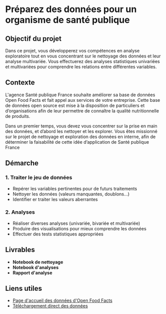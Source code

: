 # Préparez des données pour un organisme de santé publique

## Objectif du projet

Dans ce projet, vous développerez vos compétences en analyse exploratoire tout en vous concentrant sur le nettoyage des données et leur analyse multivariée. Vous effectuerez des analyses statistiques univariées et multivariées pour comprendre les relations entre différentes variables.

## Contexte
L'agence Santé publique France souhaite améliorer sa base de données Open Food Facts et fait appel aux services de votre entreprise. 
Cette base de données open source est mise à la disposition de particuliers et d’organisations afin de leur permettre de connaître la qualité nutritionnelle de produits.


Dans un premier temps, vous devez vous concentrer sur la prise en main des données, et d’abord les nettoyer et les explorer. Vous êtes missionné sur le projet de nettoyage et exploration des données en interne, afin de déterminer la faisabilité de cette idée d’application de Santé publique France

## Démarche

### 1. Traiter le jeu de données
   - Repérer les variables pertinentes pour de futurs traitements
   - Nettoyer les données (valeurs manquantes, doublons...)
   - Identifier er traiter les valeurs aberrantes

### 2. Analyses
  - Réaliser diverses analyses (univariée, bivariée et multivariée)
  - Produire des visualisations pour mieux comprendre les données
  - Effectuer des tests statistiques appropriées

## Livrables
- **Notebook de nettoyage**
- **Notebook d'analyses**
- **Rapport d'analyse**

## Liens utiles

- [Page d'accueil des données d'Open Food Facts](https://world.openfoodfacts.org/)
- [Téléchargement direct des données](https://s3-eu-west-1.amazonaws.com/static.oc-static.com/prod/courses/files/parcours-data-scientist/P2/fr.openfoodfacts.org.products.csv.zip)
